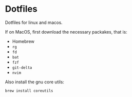 # Dotfiles

Dotfiles for linux and macos.

If on MacOS, first download the necessary packakes, that is:

- Homebrew
- `rg`
- `fd`
- `bat`
- `fzf`
- `git-delta`
- `nvim`

Also install the gnu core utils:

```
brew install coreutils
```
